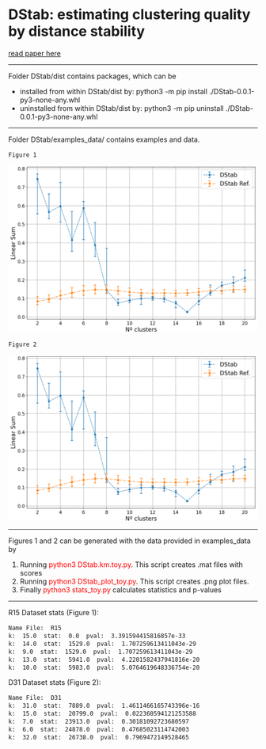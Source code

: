 # DStab: estimating clustering quality by distance stability
[read paper here](https://doi.org/10.1007/s10044-023-01175-7)

---

Folder DStab/dist contains packages, which can be
- installed from within DStab/dist by: python3 -m pip install ./DStab-0.0.1-py3-none-any.whl
- uninstalled from within DStab/dist by: python3 -m pip uninstall ./DStab-0.0.1-py3-none-any.whl

---
Folder DStab/examples_data/ contains examples and data.

    Figure 1
![Fig.1 - R15 Linear Sum](https://github.com/ar-baya/DStab/blob/main/examples_data/R15_res_tmp.png "R15 Linear Sum")

    Figure 2
![Fig.2 - D31 Linear Sum](https://github.com/ar-baya/DStab/blob/main/examples_data/R15_res_tmp.png "D31 Linear Sum")

---
Figures 1 and 2 can be generated with the data provided in examples_data by 
1. Running <span style="color:red">python3 DStab.km.toy.py</span>. This script creates .mat files with scores
2. Running <span style="color:red">python3 DStab_plot_toy.py</span>. This script creates .png plot files.
3. Finally <span style="color:red">python3 stats_toy.py</span> calculates statistics and p-values
---
R15 Dataset stats (Figure 1):
```
Name File:  R15
k:  15.0  stat:  0.0  pval:  3.391594415816857e-33
k:  14.0  stat:  1529.0  pval:  1.707259613411043e-29
k:  9.0  stat:  1529.0  pval:  1.707259613411043e-29
k:  13.0  stat:  5941.0  pval:  4.2201582437941816e-20
k:  10.0  stat:  5983.0  pval:  5.0764619648336754e-20
```
D31 Dataset stats (Figure 2):
```
Name File:  D31
k:  31.0  stat:  7889.0  pval:  1.4611466165743396e-16
k:  15.0  stat:  20799.0  pval:  0.022360594121253588
k:  7.0  stat:  23913.0  pval:  0.30181092723680597
k:  6.0  stat:  24878.0  pval:  0.47685023114742003
k:  32.0  stat:  26738.0  pval:  0.7969472149528465

```
